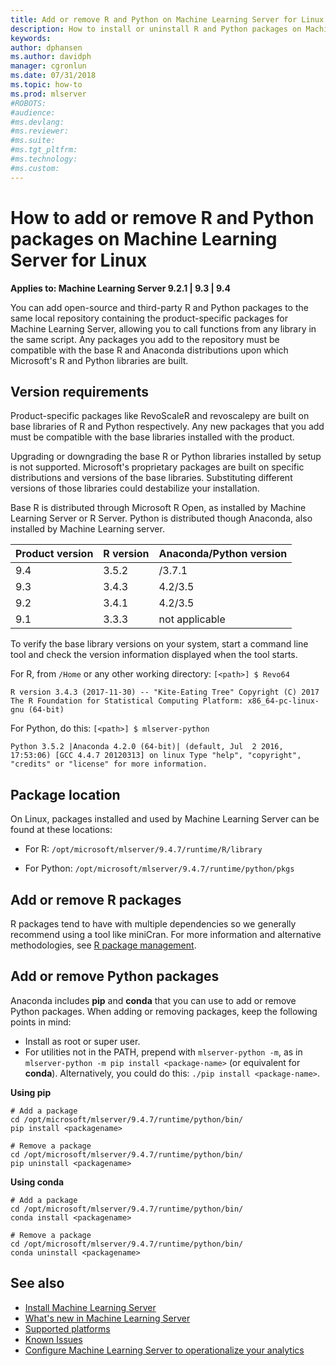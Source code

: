```yaml
---
title: Add or remove R and Python on Machine Learning Server for Linux
description: How to install or uninstall R and Python packages on Machine Learning Server forLinux.
keywords: 
author: dphansen
ms.author: davidph
manager: cgronlun
ms.date: 07/31/2018
ms.topic: how-to
ms.prod: mlserver
#ROBOTS: 
#audience: 
#ms.devlang: 
#ms.reviewer: 
#ms.suite: 
#ms.tgt_pltfrm: 
#ms.technology: 
#ms.custom: 
---
```


# How to add or remove R and Python packages on Machine Learning Server for Linux

**Applies to:  Machine Learning Server 9.2.1 | 9.3 | 9.4**

You can add open-source and third-party R and Python packages to the same local repository containing the product-specific packages for Machine Learning Server, allowing you to call functions from any library in the same script. Any packages you add to the repository must be compatible with the base R and Anaconda distributions upon which Microsoft's R and Python libraries are built.

## Version requirements

Product-specific packages like RevoScaleR and revoscalepy are built on base libraries of R and Python respectively.  Any new packages that you add must be compatible with the base libraries installed with the product. 

Upgrading or downgrading the base R or Python libraries installed by setup is not supported. Microsoft's proprietary packages are built on specific distributions and versions of the base libraries. Substituting different versions of those libraries could destabilize your installation.

Base R is distributed through Microsoft R Open, as installed by Machine Learning Server or R Server. Python is distributed though Anaconda, also installed by Machine Learning server.

| Product version | R version | Anaconda/Python version |
|-----------------|-----------|-------------------------|
| 9.4             | 3.5.2 | /3.7.1 |
| 9.3             | 3.4.3 |  4.2/3.5 |
| 9.2             | 3.4.1 |  4.2/3.5 |
| 9.1             | 3.3.3 |  not applicable |

To verify the base library versions on your system, start a command line tool and check the version information displayed when the tool starts. 

For R, from `/Home` or any other working directory: `[<path>] $ Revo64`

`R version 3.4.3 (2017-11-30) -- "Kite-Eating Tree"
Copyright (C) 2017 The R Foundation for Statistical Computing
Platform: x86_64-pc-linux-gnu (64-bit)`

For Python, do this: `[<path>] $ mlserver-python`

`Python 3.5.2 |Anaconda 4.2.0 (64-bit)| (default, Jul  2 2016, 17:53:06) [GCC 4.4.7 20120313] on linux
Type "help", "copyright", "credits" or "license" for more information.`


## Package location

On Linux, packages installed and used by Machine Learning Server can be found at these locations:

+ For R: `/opt/microsoft/mlserver/9.4.7/runtime/R/library`

+ For Python: `/opt/microsoft/mlserver/9.4.7/runtime/python/pkgs`

## Add or remove R packages

R packages tend to have with multiple dependencies so we generally recommend using a tool like miniCran. For more information and alternative methodologies, see [R package management](../operationalize/configure-manage-r-packages.md).

## Add or remove Python packages

Anaconda includes **pip** and **conda** that you can use to add or remove Python packages. When adding or removing packages, keep the following points in mind:

+ Install as root or super user.
+ For utilities not in the PATH, prepend with `mlserver-python -m`, as in `mlserver-python -m pip install <package-name>` (or equivalent for **conda**).  Alternatively, you could do this: `./pip install <package-name>`.

**Using pip**

```
# Add a package
cd /opt/microsoft/mlserver/9.4.7/runtime/python/bin/
pip install <packagename>

# Remove a package
cd /opt/microsoft/mlserver/9.4.7/runtime/python/bin/
pip uninstall <packagename>
```

**Using conda**

```
# Add a package
cd /opt/microsoft/mlserver/9.4.7/runtime/python/bin/
conda install <packagename>

# Remove a package
cd /opt/microsoft/mlserver/9.4.7/runtime/python/bin/
conda uninstall <packagename>
```

## See also

+ [Install Machine Learning Server](r-server-install.md)
+ [What's new in Machine Learning Server](../whats-new-in-machine-learning-server.md)
+ [Supported platforms](r-server-install-supported-platforms.md)  
+ [Known Issues](../resources-known-issues.md)  
+ [Configure Machine Learning Server to operationalize your analytics](../what-is-operationalization.md)